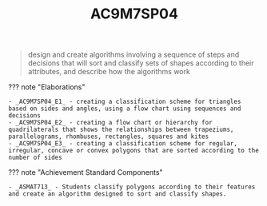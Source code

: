 ﻿---
backlinks:
- title: CSER MiS - Getting started module
  url: /memex/sense/Teaching/Mathematics/cser-mooc/cser-getting-started.html
- title: Learning Areas
  url: /memex/sense/Teaching/Curriculum/v9/v9-learning-areas.html
tags: australian-curriculum
title: AC9M7SP04
type: note
---
> design and create algorithms involving a sequence of steps and decisions that will sort and classify sets of shapes according to their attributes, and describe how the algorithms work

??? note "Elaborations"

	- _AC9M7SP04_E1_ - creating a classification scheme for triangles based on sides and angles, using a flow chart using sequences and decisions
	- _AC9M7SP04_E2_ - creating a flow chart or hierarchy for quadrilaterals that shows the relationships between trapeziums, parallelograms, rhombuses, rectangles, squares and kites
	- _AC9M7SP04_E3_ - creating a classification scheme for regular, irregular, concave or convex polygons that are sorted according to the number of sides
??? note "Achievement Standard Components"

	- _ASMAT713_ - Students classify polygons according to their features and create an algorithm designed to sort and classify shapes.
